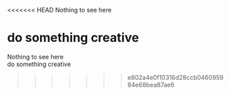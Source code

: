 <<<<<<< HEAD
Nothing to see here

do something creative
=======
Nothing to see here<br>
do something creative
>>>>>>> e802a4e0f10316d28ccb046095984e68bea87ae6
